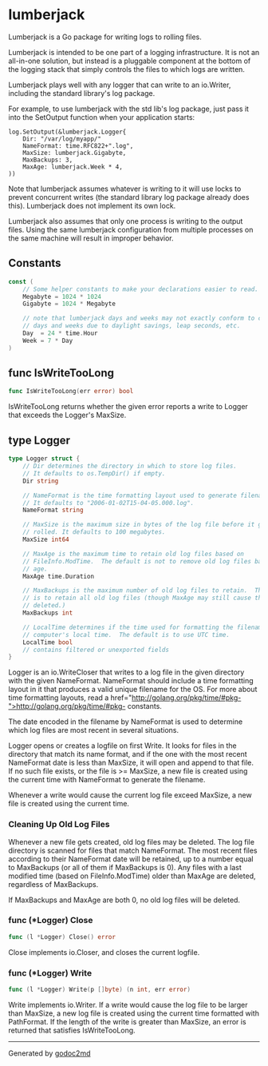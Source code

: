 
# lumberjack

Lumberjack is a Go package for writing logs to rolling files.

Lumberjack is intended to be one part of a logging infrastructure.
It is not an all-in-one solution, but instead is a pluggable
component at the bottom of the logging stack that simply controls the files
to which logs are written.

Lumberjack plays well with any logger that can write to an io.Writer,
including the standard library's log package.

For example, to use lumberjack with the std lib's log package, just pass it
into the SetOutput function when your application starts:


	log.SetOutput(&lumberjack.Logger{
	    Dir: "/var/log/myapp/"
	    NameFormat: time.RFC822+".log",
	    MaxSize: lumberjack.Gigabyte,
	    MaxBackups: 3,
	    MaxAge: lumberjack.Week * 4,
	))

Note that lumberjack assumes whatever is writing to it will use locks to prevent
concurrent writes (the standard library log package already does this).
Lumberjack does not implement its own lock.

Lumberjack also assumes that only one process is writing to the output files.
Using the same lumberjack configuration from multiple processes on the same
machine will result in improper behavior.




## Constants
``` go
const (
    // Some helper constants to make your declarations easier to read.
    Megabyte = 1024 * 1024
    Gigabyte = 1024 * Megabyte

    // note that lumberjack days and weeks may not exactly conform to calendar
    // days and weeks due to daylight savings, leap seconds, etc.
    Day  = 24 * time.Hour
    Week = 7 * Day
)
```


## func IsWriteTooLong
``` go
func IsWriteTooLong(err error) bool
```
IsWriteTooLong returns whether the given error reports a write to Logger that
exceeds the Logger's MaxSize.



## type Logger
``` go
type Logger struct {
    // Dir determines the directory in which to store log files.
    // It defaults to os.TempDir() if empty.
    Dir string

    // NameFormat is the time formatting layout used to generate filenames.
    // It defaults to "2006-01-02T15-04-05.000.log".
    NameFormat string

    // MaxSize is the maximum size in bytes of the log file before it gets
    // rolled. It defaults to 100 megabytes.
    MaxSize int64

    // MaxAge is the maximum time to retain old log files based on
    // FileInfo.ModTime.  The default is not to remove old log files based on
    // age.
    MaxAge time.Duration

    // MaxBackups is the maximum number of old log files to retain.  The default
    // is to retain all old log files (though MaxAge may still cause them to get
    // deleted.)
    MaxBackups int

    // LocalTime determines if the time used for formatting the filename is the
    // computer's local time.  The default is to use UTC time.
    LocalTime bool
    // contains filtered or unexported fields
}
```
Logger is an io.WriteCloser that writes to a log file in the given directory
with the given NameFormat.  NameFormat should include a time formatting
layout in it that produces a valid unique filename for the OS.  For more
about time formatting layouts, read a href="http://golang.org/pkg/time/#pkg-">http://golang.org/pkg/time/#pkg-</a>
constants.

The date encoded in the filename by NameFormat is used to determine which log
files are most recent in several situations.

Logger opens or creates a logfile on first Write.  It looks for files in the
directory that match its name format, and if the one with the most recent
NameFormat date is less than MaxSize, it will open and append to that file.
If no such file exists, or the file is >= MaxSize, a new file is created
using the current time with NameFormat to generate the filename.

Whenever a write would cause the current log file exceed MaxSize, a new file
is created using the current time.

### Cleaning Up Old Log Files
Whenever a new file gets created, old log files may be deleted.  The log file
directory is scanned for files that match NameFormat.  The most recent files
according to their NameFormat date will be retained, up to a number equal to
MaxBackups (or all of them if MaxBackups is 0).  Any files with a last
modified time (based on FileInfo.ModTime) older than MaxAge are deleted,
regardless of MaxBackups.

If MaxBackups and MaxAge are both 0, no old log files will be deleted.











### func (\*Logger) Close
``` go
func (l *Logger) Close() error
```
Close implements io.Closer, and closes the current logfile.



### func (\*Logger) Write
``` go
func (l *Logger) Write(p []byte) (n int, err error)
```
Write implements io.Writer.  If a write would cause the log file to be larger
than MaxSize, a new log file is created using the current time formatted with
PathFormat.  If the length of the write is greater than MaxSize, an error is
returned that satisfies IsWriteTooLong.









- - -
Generated by [godoc2md](http://godoc.org/github.com/davecheney/godoc2md)
